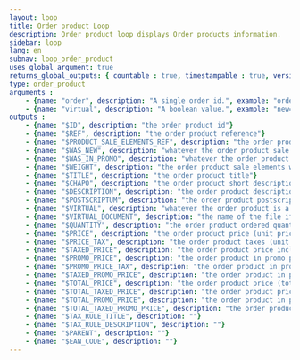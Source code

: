 ```yaml
---
layout: loop
title: Order product Loop
description: Order product loop displays Order products information.
sidebar: loop
lang: en
subnav: loop_order_product
uses_global_argument: true
returns_global_outputs: { countable : true, timestampable : true, versionable : false }
type: order_product
arguments :
    - {name: "order", description: "A single order id.", example: "order=\"2\"", mandatory: "true"}
    - {name: "virtual", description: "A boolean value.", example: "new=\"yes\""}
outputs :
    - {name: "$ID", description: "the order product id"}
    - {name: "$REF", description: "the order product reference"}
    - {name: "$PRODUCT_SALE_ELEMENTS_REF", description: "the order product sale elements reference"}
    - {name: "$WAS_NEW", description: "whatever the order product sale elements was new or not"}
    - {name: "$WAS_IN_PROMO", description: "whatever the order product sale elements was in promo or not"}
    - {name: "$WEIGHT", description: "the order product sale elements weight"}
    - {name: "$TITLE", description: "the order product title"}
    - {name: "$CHAPO", description: "the order product short description"}
    - {name: "$DESCRIPTION", description: "the order product description"}
    - {name: "$POSTSCRIPTUM", description: "the order product postscriptum"}
    - {name: "$VIRTUAL", description: "whatever the order product is a virtual product or not"}
    - {name: "$VIRTUAL_DOCUMENT", description: "the name of the file if the product is virtual."}
    - {name: "$QUANTITY", description: "the order product ordered quantity"}
    - {name: "$PRICE", description: "the order product price (unit price)"}
    - {name: "$PRICE_TAX", description: "the order product taxes (unit price)"}
    - {name: "$TAXED_PRICE", description: "the order product price including taxes (unit price)"}
    - {name: "$PROMO_PRICE", description: "the order product in promo price (unit price)"}
    - {name: "$PROMO_PRICE_TAX", description: "the order product in promo price taxes (unit price)"}
    - {name: "$TAXED_PROMO_PRICE", description: "the order product in promo price including taxes (unit price)"}
    - {name: "$TOTAL_PRICE", description: "the order product price (total price)", from_version: "2.3"}
    - {name: "$TOTAL_TAXED_PRICE", description: "the order product price including taxes (total price)", from_version: "2.3"}
    - {name: "$TOTAL_PROMO_PRICE", description: "the order product in promo price (total price)", from_version: "2.3"}
    - {name: "$TOTAL_TAXED_PROMO_PRICE", description: "the order product in promo price including taxes (total price)", from_version: "2.3"}
    - {name: "$TAX_RULE_TITLE", description: ""}
    - {name: "$TAX_RULE_DESCRIPTION", description: ""}
    - {name: "$PARENT", description: ""}
    - {name: "$EAN_CODE", description: ""}
---
```

